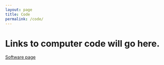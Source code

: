 ```yaml
---
layout: page
title: Code 
permalink: /code/
---
```


# Links to computer code will go here. 

[Software page](https://people.brandeis.edu/~blebaron/soft.html)

